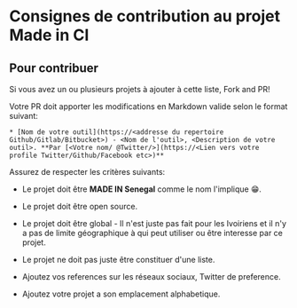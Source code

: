 # Consignes de contribution au projet Made in CI 

## Pour contribuer
Si vous avez un ou plusieurs projets à ajouter à cette liste, Fork and PR!

Votre PR doit apporter les modifications en Markdown valide selon le format suivant:

```
* [Nom de votre outil](https://<addresse du repertoire Github/Gitlab/Bitbucket>) - <Nom de l'outil>, <Description de votre outil>. **Par [<Votre nom/ @Twitter/>](https://<Lien vers votre profile Twitter/Github/Facebook etc>)**

```

Assurez de respecter les critères suivants:

* Le projet doit être **MADE IN Senegal** comme le nom l'implique :grin:.

* Le projet doit être open source.

* Le projet doit être global - Il n'est juste pas fait pour les Ivoiriens et il n'y a pas de limite géographique à qui peut utiliser ou être interesse par ce projet.

* Le projet ne doit pas juste être constituer d'une liste.

* Ajoutez vos references sur les réseaux sociaux, Twitter de preference.

* Ajoutez votre projet a son emplacement alphabetique.

